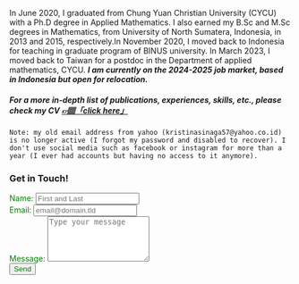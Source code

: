In June 2020, I graduated from Chung Yuan Christian University (CYCU) with a Ph.D degree in Applied Mathematics. I also earned my B.Sc and M.Sc degrees in Mathematics, from University of North Sumatera, Indonesia, in 2013 and 2015, respectively.In November 2020, I moved back to Indonesia for teaching in graduate program of BINUS university. In March 2023, I moved back to Taiwan for a postdoc in the Department of applied mathematics, CYCU. ***I am currently on the 2024-2025 job market, based in Indonesia but open for relocation.*** 

##### For a more in-depth list of publications, experiences, skills, etc., please check my CV <a href="https://github.com/PatternKPS/PatternKPS/blob/main/Curriculum_Vitae.pdf" class="btn-theme btn-theme-md btn-default-bg text-uppercase"> 👉🏽「click here」</a>

`Note: my old email address from yahoo (kristinasinaga57@yahoo.co.id) is no longer active (I forgot my password and disabled to recover). I don't use social media such as facebook or instagram for more than a year (I ever had accounts but having no access to it anymore).`


<div id="contact">
        <h3>Get in Touch!</h3>
        <div id="contact-form">
              <form id="fs-frm" name="simple-contact-form" accept-charset="utf-8" action="https://formspree.io/f/mbjnkngw" method="post">
  <div class="fields">
    <label for="full-name" style="color: green;">Name: </label>
    <input type="text" name="name" id="full-name" placeholder="First and Last" required="">
    </div>      
    <div class="field">
    <label for="email-address" style="color: green;">Email: </label>
    <input type="email" name="_replyto" id="email-address" placeholder="email@domain.tld" required="" >
    </div>  
    <div class="field">
    <label for="message" style="color: green;">Message: </label>
    <textarea rows="5" name="message" id="message" placeholder="Type your message" required=""></textarea>
    <input type="hidden" name="_subject" id="email-subject" value="Contact Form Submission">
    </div>
  <input type="submit" value="Send" style="color: green;">
</form>
        </div>
    </div>


    
